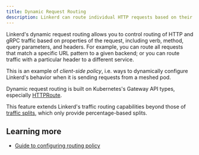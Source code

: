 ```yaml
---
title: Dynamic Request Routing
description: Linkerd can route individual HTTP requests based on their properties.
---
```


Linkerd's dynamic request routing allows you to control routing of HTTP and gRPC
traffic based on properties of the request, including verb, method, query
parameters, and headers. For example, you can route all requests that match
a specific URL pattern to a given backend; or you can route traffic with a
particular header to a different service.

This is an example of _client-side policy_, i.e. ways to dynamically configure
Linkerd's behavior when it is sending requests from a meshed pod.

Dynamic request routing is built on Kubernetes's Gateway API types, especially
[HTTPRoute](https://gateway-api.sigs.k8s.io/api-types/httproute/).

This feature extends Linkerd's traffic routing capabilities beyond those of
[traffic splits](traffic-split/), which only provide percentage-based
splits.

## Learning more

- [Guide to configuring routing policy](../tasks/configuring-dynamic-request-routing/)
